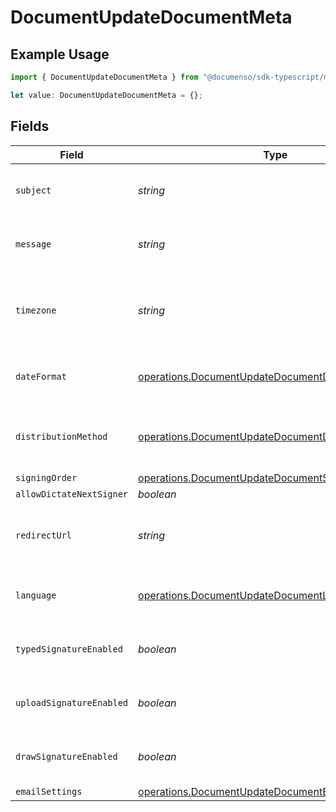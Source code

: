 # DocumentUpdateDocumentMeta

## Example Usage

```typescript
import { DocumentUpdateDocumentMeta } from "@documenso/sdk-typescript/models/operations";

let value: DocumentUpdateDocumentMeta = {};
```

## Fields

| Field                                                                                                                      | Type                                                                                                                       | Required                                                                                                                   | Description                                                                                                                |
| -------------------------------------------------------------------------------------------------------------------------- | -------------------------------------------------------------------------------------------------------------------------- | -------------------------------------------------------------------------------------------------------------------------- | -------------------------------------------------------------------------------------------------------------------------- |
| `subject`                                                                                                                  | *string*                                                                                                                   | :heavy_minus_sign:                                                                                                         | The subject of the email that will be sent to the recipients.                                                              |
| `message`                                                                                                                  | *string*                                                                                                                   | :heavy_minus_sign:                                                                                                         | The message of the email that will be sent to the recipients.                                                              |
| `timezone`                                                                                                                 | *string*                                                                                                                   | :heavy_minus_sign:                                                                                                         | The timezone to use for date fields and signing the document. Example Etc/UTC, Australia/Melbourne                         |
| `dateFormat`                                                                                                               | [operations.DocumentUpdateDocumentDateFormat](../../models/operations/documentupdatedocumentdateformat.md)                 | :heavy_minus_sign:                                                                                                         | The date format to use for date fields and signing the document.                                                           |
| `distributionMethod`                                                                                                       | [operations.DocumentUpdateDocumentDistributionMethod](../../models/operations/documentupdatedocumentdistributionmethod.md) | :heavy_minus_sign:                                                                                                         | The distribution method to use when sending the document to the recipients.                                                |
| `signingOrder`                                                                                                             | [operations.DocumentUpdateDocumentSigningOrder](../../models/operations/documentupdatedocumentsigningorder.md)             | :heavy_minus_sign:                                                                                                         | N/A                                                                                                                        |
| `allowDictateNextSigner`                                                                                                   | *boolean*                                                                                                                  | :heavy_minus_sign:                                                                                                         | N/A                                                                                                                        |
| `redirectUrl`                                                                                                              | *string*                                                                                                                   | :heavy_minus_sign:                                                                                                         | The URL to which the recipient should be redirected after signing the document.                                            |
| `language`                                                                                                                 | [operations.DocumentUpdateDocumentLanguage](../../models/operations/documentupdatedocumentlanguage.md)                     | :heavy_minus_sign:                                                                                                         | The language to use for email communications with recipients.                                                              |
| `typedSignatureEnabled`                                                                                                    | *boolean*                                                                                                                  | :heavy_minus_sign:                                                                                                         | Whether to allow recipients to sign using a typed signature.                                                               |
| `uploadSignatureEnabled`                                                                                                   | *boolean*                                                                                                                  | :heavy_minus_sign:                                                                                                         | Whether to allow recipients to sign using an uploaded signature.                                                           |
| `drawSignatureEnabled`                                                                                                     | *boolean*                                                                                                                  | :heavy_minus_sign:                                                                                                         | Whether to allow recipients to sign using a draw signature.                                                                |
| `emailSettings`                                                                                                            | [operations.DocumentUpdateDocumentEmailSettings](../../models/operations/documentupdatedocumentemailsettings.md)           | :heavy_minus_sign:                                                                                                         | N/A                                                                                                                        |
